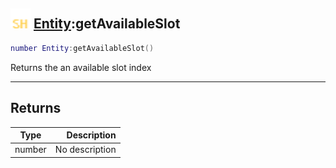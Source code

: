 ## <img src="../../.gitbook/assets/shared.png" width="32" height="32" /> [Entity](../entity/README.md):getAvailableSlot

```lua
number Entity:getAvailableSlot()
```

Returns the an available slot index<br>

-----------------
## Returns

| Type   | Description |
| ------ | ----------: |
| number | No description |

